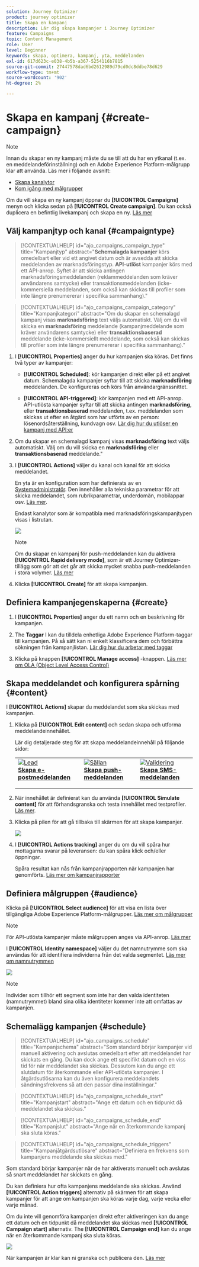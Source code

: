 ```yaml
---
solution: Journey Optimizer
product: journey optimizer
title: Skapa en kampanj
description: Lär dig skapa kampanjer i Journey Optimizer
feature: Campaigns
topic: Content Management
role: User
level: Beginner
keywords: skapa, optimera, kampanj, yta, meddelanden
exl-id: 617d623c-e038-4b5b-a367-5254116b7815
source-git-commit: 27447578dad6bd2612989d79cd0dc8ddbe78d629
workflow-type: tm+mt
source-wordcount: '902'
ht-degree: 2%

---
```


# Skapa en kampanj {#create-campaign}

>[!NOTE]
>
>Innan du skapar en ny kampanj måste du se till att du har en ytkanal (t.ex. en meddelandeförinställning) och en Adobe Experience Platform-målgrupp klar att använda. Läs mer i följande avsnitt:
>
>* [Skapa kanalytor](../configuration/channel-surfaces.md)
>* [Kom igång med målgrupper](../audience/about-audiences.md)

Om du vill skapa en ny kampanj öppnar du **[!UICONTROL Campaigns]** menyn och klicka sedan på **[!UICONTROL Create campaign]**. Du kan också duplicera en befintlig livekampanj och skapa en ny. [Läs mer](modify-stop-campaign.md#duplicate)

## Välj kampanjtyp och kanal {#campaigntype}

>[!CONTEXTUALHELP]
>id="ajo_campaigns_campaign_type"
>title="Kampanjtyp"
>abstract="**Schemalagda kampanjer** körs omedelbart eller vid ett angivet datum och är avsedda att skicka meddelanden av marknadsföringstyp. **API-utlöst** kampanjer körs med ett API-anrop. Syftet är att skicka antingen marknadsföringsmeddelanden (reklammeddelanden som kräver användarens samtycke) eller transaktionsmeddelanden (icke-kommersiella meddelanden, som också kan skickas till profiler som inte längre prenumererar i specifika sammanhang)."

>[!CONTEXTUALHELP]
>id="ajo_campaigns_campaign_category"
>title="Kampanjkategori"
>abstract="Om du skapar en schemalagd kampanj visas **marknadsföring** text väljs automatiskt. Välj om du vill skicka en **marknadsföring** meddelande (kampanjmeddelande som kräver användarens samtycke) eller **transaktionsbaserad** meddelande (icke-kommersiellt meddelande, som också kan skickas till profiler som inte längre prenumererar i specifika sammanhang)."

1. I **[!UICONTROL Properties]** anger du hur kampanjen ska köras. Det finns två typer av kampanjer:

   * **[!UICONTROL Scheduled]**: kör kampanjen direkt eller på ett angivet datum. Schemalagda kampanjer syftar till att skicka **marknadsföring** meddelanden. De konfigureras och körs från användargränssnittet.

   * **[!UICONTROL API-triggered]**: kör kampanjen med ett API-anrop. API-utlösta kampanjer syftar till att skicka antingen **marknadsföring**, eller **transaktionsbaserad** meddelanden, t.ex. meddelanden som skickas ut efter en åtgärd som har utförts av en person: lösenordsåterställning, kundvagn osv. [Lär dig hur du utlöser en kampanj med API:er](api-triggered-campaigns.md)

1. Om du skapar en schemalagd kampanj visas **marknadsföring** text väljs automatiskt. Välj om du vill skicka en **marknadsföring** eller **transaktionsbaserad** meddelande.&quot;

1. I **[!UICONTROL Actions]** väljer du kanal och kanal för att skicka meddelandet.

   En yta är en konfiguration som har definierats av en [Systemadministratör](../start/path/administrator.md). Den innehåller alla tekniska parametrar för att skicka meddelandet, som rubrikparametrar, underdomän, mobilappar osv. [Läs mer](../configuration/channel-surfaces.md).

   Endast kanalytor som är kompatibla med marknadsföringskampanjtypen visas i listrutan.

   ![](assets/create-campaign-action.png)

   >[!NOTE]
   >
   >Om du skapar en kampanj för push-meddelanden kan du aktivera **[!UICONTROL Rapid delivery mode]**, som är ett Journey Optimizer-tillägg som gör att det går att skicka mycket snabba push-meddelanden i stora volymer. [Läs mer](../push/create-push.md#rapid-delivery)

1. Klicka **[!UICONTROL Create]** för att skapa kampanjen.

## Definiera kampanjegenskaperna {#create}

1. I **[!UICONTROL Properties]** anger du ett namn och en beskrivning för kampanjen.

   <!--To test the content of your message, toggle the **[!UICONTROL Content experiment]** option on. This allows you to test multiple variables of a delivery on populations samples, in order to define which treatment has the biggest impact on the targeted population.[Learn more about content experiment](../campaigns/content-experiment.md).-->

1. The **Taggar** I kan du tilldela enhetliga Adobe Experience Platform-taggar till kampanjen. På så sätt kan ni enkelt klassificera dem och förbättra sökningen från kampanjlistan. [Lär dig hur du arbetar med taggar](../start/search-filter-categorize.md#tags)

1. Klicka på knappen **[!UICONTROL Manage access]** -knappen. [Läs mer om OLA (Object Level Access Control)](../administration/object-based-access.md)

## Skapa meddelandet och konfigurera spårning {#content}

I **[!UICONTROL Actions]** skapar du meddelandet som ska skickas med kampanjen.

1. Klicka på **[!UICONTROL Edit content]** och sedan skapa och utforma meddelandeinnehållet.

   Lär dig detaljerade steg för att skapa meddelandeinnehåll på följande sidor:

   <table style="table-layout:fixed">
    <tr style="border: 0;">
    <td>
    <a href="../email/create-email.md">
    <img alt="Lead" src="../assets/do-not-localize/email.jpg">
    </a>
    <div><a href="../email/create-email.md"><strong>Skapa e-postmeddelanden</strong>
    </div>
    <p>
    </td>
    <td>
    <a href="../push/create-push.md">
      <img alt="Sällan" src="../assets/do-not-localize/push.jpg">
    </a>
    <div>
    <a href="../push/create-push.md"><strong>Skapa push-meddelanden</strong></a>
    </div>
    <p>
    </td>
    <td>
    <a href="../sms/create-sms.md">
      <img alt="Validering" src="../assets/do-not-localize/sms.jpg">
    </a>
    <div>
    <a href="../sms/create-sms.md"><strong>Skapa SMS-meddelanden</strong></a>
    </div>
    <p>
    </td>
    </tr>
    </table>

1. När innehållet är definierat kan du använda **[!UICONTROL Simulate content]** för att förhandsgranska och testa innehållet med testprofiler. [Läs mer](../content-management/preview-test.md).

1. Klicka på pilen för att gå tillbaka till skärmen för att skapa kampanjer.

   ![](assets/create-campaign-design.png)

1. I **[!UICONTROL Actions tracking]** anger du om du vill spåra hur mottagarna svarar på leveransen: du kan spåra klick och/eller öppningar.

   Spåra resultat kan nås från kampanjrapporten när kampanjen har genomförts. [Läs mer om kampanjrapporter](../reports/campaign-global-report.md)

## Definiera målgruppen {#audience}

Klicka på **[!UICONTROL Select audience]** för att visa en lista över tillgängliga Adobe Experience Platform-målgrupper. [Läs mer om målgrupper](../audience/about-audiences.md)

>[!NOTE]
>
>För API-utlösta kampanjer måste målgruppen anges via API-anrop. [Läs mer](api-triggered-campaigns.md)

I **[!UICONTROL Identity namespace]** väljer du det namnutrymme som ska användas för att identifiera individerna från det valda segmentet. [Läs mer om namnutrymmen](../event/about-creating.md#select-the-namespace)

![](assets/create-campaign-namespace.png)

>[!NOTE]
>
>Individer som tillhör ett segment som inte har den valda identiteten (namnutrymmet) bland sina olika identiteter kommer inte att omfattas av kampanjen.

<!--If you are are creating an API-triggered campaign, the **[!UICONTROL cURL request]** section allows you to retrieve the **[!UICONTROL Campaign ID]** to use in the API call. [Learn more](api-triggered-campaigns.md)-->

## Schemalägg kampanjen {#schedule}

>[!CONTEXTUALHELP]
>id="ajo_campaigns_schedule"
>title="Kampanjschema"
>abstract="Som standard börjar kampanjer vid manuell aktivering och avslutas omedelbart efter att meddelandet har skickats en gång. Du kan dock ange ett specifikt datum och en viss tid för när meddelandet ska skickas. Dessutom kan du ange ett slutdatum för återkommande eller API-utlösta kampanjer. I åtgärdsutlösarna kan du även konfigurera meddelandets sändningsfrekvens så att den passar dina inställningar."

>[!CONTEXTUALHELP]
>id="ajo_campaigns_schedule_start"
>title="Kampanjstart"
>abstract="Ange ett datum och en tidpunkt då meddelandet ska skickas."

>[!CONTEXTUALHELP]
>id="ajo_campaigns_schedule_end"
>title="Kampanjslut"
>abstract="Ange när en återkommande kampanj ska sluta köras."

>[!CONTEXTUALHELP]
>id="ajo_campaigns_schedule_triggers"
>title="Kampanjåtgärdsutlösare"
>abstract="Definiera en frekvens som kampanjens meddelande ska skickas med."

Som standard börjar kampanjer när de har aktiverats manuellt och avslutas så snart meddelandet har skickats en gång.

Du kan definiera hur ofta kampanjens meddelande ska skickas. Använd **[!UICONTROL Action triggers]** alternativ på skärmen för att skapa kampanjer för att ange om kampanjen ska köras varje dag, varje vecka eller varje månad.

Om du inte vill genomföra kampanjen direkt efter aktiveringen kan du ange ett datum och en tidpunkt då meddelandet ska skickas med **[!UICONTROL Campaign start]** alternativ. The **[!UICONTROL Campaign end]** kan du ange när en återkommande kampanj ska sluta köras.

![](assets/create-campaign-schedule.png)

När kampanjen är klar kan ni granska och publicera den. [Läs mer](review-activate-campaign.md)
